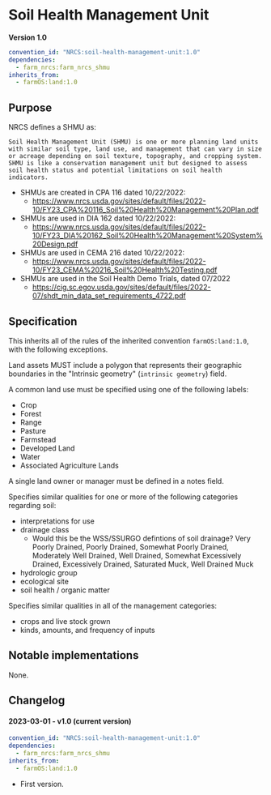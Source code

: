 # Soil Health Management Unit

**Version 1.0**

```yml
convention_id: "NRCS:soil-health-management-unit:1.0"
dependencies:
  - farm_nrcs:farm_nrcs_shmu
inherits_from:
  - farmOS:land:1.0
```

## Purpose

NRCS defines a SHMU as: 
```
Soil Health Management Unit (SHMU) is one or more planning land units with similar soil type, land use, and management that can vary in size or acreage depending on soil texture, topography, and cropping system. SHMU is like a conservation management unit but designed to assess soil health status and potential limitations on soil health indicators.
```
- SHMUs are created in CPA 116 dated 10/22/2022:
  - https://www.nrcs.usda.gov/sites/default/files/2022-10/FY23_CPA%20116_Soil%20Health%20Management%20Plan.pdf
- SHMUs are used in DIA 162 dated 10/22/2022:
  - https://www.nrcs.usda.gov/sites/default/files/2022-10/FY23_DIA%20162_Soil%20Health%20Management%20System%20Design.pdf
- SHMUs are used in CEMA 216 dated 10/22/2022:
  - https://www.nrcs.usda.gov/sites/default/files/2022-10/FY23_CEMA%20216_Soil%20Health%20Testing.pdf
- SHMUs are used in the Soil Health Demo Trials, dated 07/2022
  - https://cig.sc.egov.usda.gov/sites/default/files/2022-07/shdt_min_data_set_requirements_4722.pdf

## Specification

This inherits all of the rules of the inherited convention `farmOS:land:1.0`, with the following exceptions.

Land assets MUST include a polygon that represents their geographic boundaries in the "Intrinsic geometry" (`intrinsic geometry`) field.

A common land use must be specified using one of the following labels:
- Crop
- Forest
- Range
- Pasture
- Farmstead
- Developed Land 
- Water
- Associated Agriculture Lands

A single land owner or manager must be defined in a notes field.

Specifies similar qualities for one or more of the following categories regarding soil:
- interpretations for use
- drainage class 
  - Would this be the WSS/SSURGO defintions of soil drainage? Very Poorly Drained, Poorly Drained, Somewhat Poorly Drained, Moderately Well Drained, Well Drained, Somewhat Excessively Drained, Excessively Drained, Saturated Muck, Well Drained Muck
- hydrologic group
- ecological site
- soil health / organic matter

Specifies similar qualities in all of the management categories:
- crops and live stock grown
- kinds, amounts, and frequency of inputs


## Notable implementations

None.

## Changelog

#### 2023-03-01 - v1.0 (current version)

```yml
convention_id: "NRCS:soil-health-management-unit:1.0"
dependencies:
  - farm_nrcs:farm_nrcs_shmu
inherits_from:
  - farmOS:land:1.0
```

- First version.
